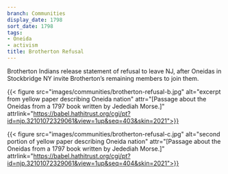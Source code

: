 ```yaml
---
branch: Communities
display_date: 1798
sort_date: 1798
tags:
- Oneida
- activism
title: Brotherton Refusal
---
```


Brotherton Indians release statement of refusal to leave NJ, after Oneidas in Stockbridge NY invite Brotherton’s remaining members to join them.

{{< figure src="images/communities/brotherton-refusal-b.jpg" alt="excerpt from yellow paper describing Oneida nation" attr="[Passage about the Oneidas from a 1797 book written by Jedediah Morse.]" attrlink="https://babel.hathitrust.org/cgi/pt?id=njp.32101072329061&view=1up&seq=403&skin=2021">}}

{{< figure src="images/communities/brotherton-refusal-c.jpg" alt="second portion of yellow paper describing Oneida nation" attr="[Passage about the Oneidas from a 1797 book written by Jedediah Morse.]" attrlink="https://babel.hathitrust.org/cgi/pt?id=njp.32101072329061&view=1up&seq=404&skin=2021">}}
